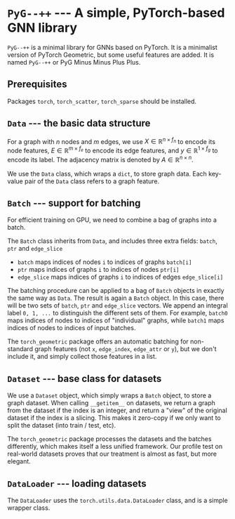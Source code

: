 # `PyG--++` --- A simple, PyTorch-based GNN library

`PyG--++` is a minimal library for GNNs based on PyTorch. It is a minimalist version of PyTorch Geometric, but some useful features are added. It is named `PyG--++` or PyG Minus Minus Plus Plus.

## Prerequisites

Packages `torch`, `torch_scatter`, `torch_sparse` should be installed.

## `Data` --- the basic data structure

For a graph with $n$ nodes and $m$ edges, we use $X\in \mathbb{R}^{n\times f_n}$ to encode its node features, $E\in \mathbb{R}^{m\times f_e}$ to encode its edge features, and $y\in \mathbb{R}^{1\times f_g}$ to encode its label. The adjacency matrix is denoted by $A\in \mathbb{R}^{n\times n}$.

We use the `Data` class, which wraps a `dict`, to store graph data. Each key-value pair of the `Data` class refers to a graph feature. 

## `Batch` --- support for batching

For efficient training on GPU, we need to combine a bag of graphs into a batch. 

The `Batch` class inherits from `Data`, and includes three extra fields: `batch`, `ptr` and `edge_slice`
* `batch` maps indices of nodes `i` to indices of graphs `batch[i]`
* `ptr` maps indices of graphs `i` to indices of nodes `ptr[i]`
* `edge_slice` maps indices of graphs `i` to indices of edges `edge_slice[i]`

The batching procedure can be applied to a bag of `Batch` objects in exactly the same way as `Data`. The result is again a `Batch` object. In this case, there will be two sets of `batch`, `ptr` and `edge_slice` vectors. We append an integral label `0, 1, ...` to distinguish the different sets of them. For example, `batch0` maps indices of nodes to indices of "individual" graphs, while `batch1` maps indices of nodes to indices of input batches.

The `torch_geometric` package offers an automatic batching for non-standard graph features (not `x`, `edge_index`, `edge_attr` or `y`), but we don't include it, and simply collect those features in a list.

## `Dataset` --- base class for datasets

We use a `Dataset` object, which simply wraps a `Batch` object, to store a graph dataset. When calling `__getitem__` on datasets, we return a graph from the dataset if the index is an integer, and return a "view" of the original dataset if the index is a slicing. This makes it zero-copy if we only want to split the dataset (into train / test, etc).

The `torch_geometric` package processes the datasets and the batches differently, which makes itself a less unified framework. Our profile test on real-world datasets proves that our treatment is almost as fast, but more elegant.

## `DataLoader` --- loading datasets

The `DataLoader` uses the `torch.utils.data.DataLoader` class, and is a simple wrapper class. 